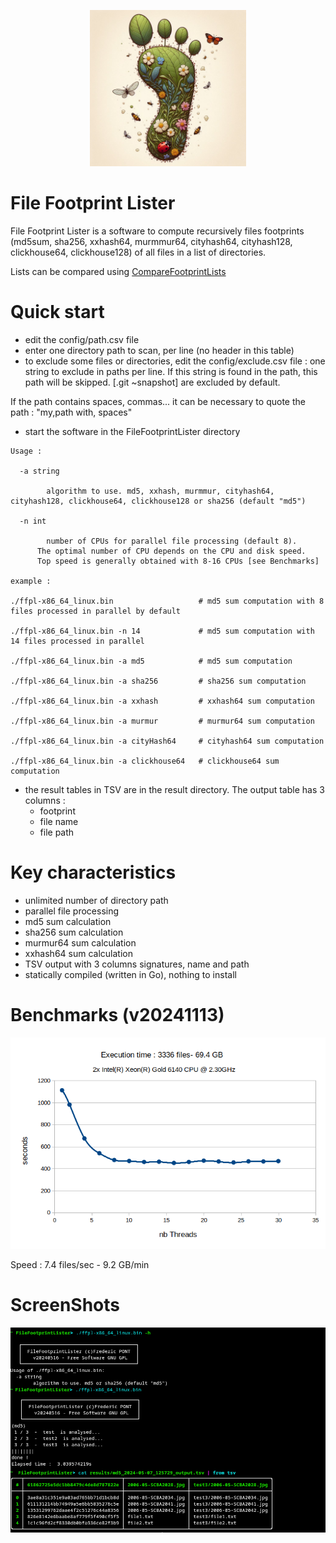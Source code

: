 <p align="center">
<img src="src/images/footprint.png" alt="drawing" width="250" height="250" />
</p>

#  File Footprint Lister
File Footprint Lister is a software to compute recursively files footprints (md5sum, sha256, xxhash64, murmmur64, cityhash64, cityhash128, clickhouse64, clickhouse128) of all files in a list of directories.

Lists can be compared using [CompareFootprintLists](https://github.com/FredPont/CompareFootprintLists)

# Quick start
- edit the config/path.csv file
- enter one directory path to scan, per line (no header in this table)
- to exclude some files or directories, edit the config/exclude.csv file : one string to exclude in paths per line.
If this string is found in the path, this path will be skipped. [.git ~snapshot] are excluded by default.


If the path contains spaces, commas... it can be necessary to quote the path : "my,path with, spaces" 
- start the software in the FileFootprintLister directory
```
Usage :

  -a string

        algorithm to use. md5, xxhash, murmmur, cityhash64, cityhash128, clickhouse64, clickhouse128 or sha256 (default "md5")

  -n int

    	number of CPUs for parallel file processing (default 8).
      The optimal number of CPU depends on the CPU and disk speed. 
      Top speed is generally obtained with 8-16 CPUs [see Benchmarks]

example :

./ffpl-x86_64_linux.bin                   # md5 sum computation with 8 files processed in parallel by default

./ffpl-x86_64_linux.bin -n 14             # md5 sum computation with 14 files processed in parallel

./ffpl-x86_64_linux.bin -a md5            # md5 sum computation

./ffpl-x86_64_linux.bin -a sha256         # sha256 sum computation

./ffpl-x86_64_linux.bin -a xxhash         # xxhash64 sum computation

./ffpl-x86_64_linux.bin -a murmur         # murmur64 sum computation

./ffpl-x86_64_linux.bin -a cityHash64     # cityhash64 sum computation

./ffpl-x86_64_linux.bin -a clickhouse64   # clickhouse64 sum computation
```
- the result tables in TSV are in the result directory. The output table has 3 columns : 
  - footprint
  - file name
  - file path

# Key characteristics
- unlimited number of directory path
- parallel file processing
- md5 sum calculation
- sha256 sum calculation
- murmur64 sum calculation
- xxhash64 sum calculation
- TSV output with 3 columns signatures, name and path
- statically compiled (written in Go), nothing to install 

# Benchmarks (v20241113)
![CLI](src/benchmark/benchmark.png)

Speed : 7.4 files/sec - 9.2 GB/min

# ScreenShots

![CLI](src/images/screenshot.png)
